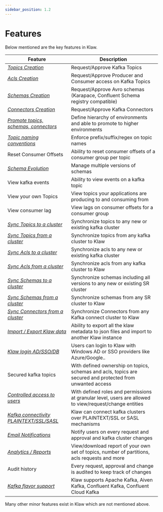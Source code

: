 ```yaml
---
sidebar_position: 1.2
---
```


# Features

Below mentioned are the key features in Klaw.

| Feature                                                                                          | Description                                                                                               |
|--------------------------------------------------------------------------------------------------|-----------------------------------------------------------------------------------------------------------|
| [_Topics Creation_](HowTo/topics/Request-a-new-topic)                                            | Request/Approve Kafka Topics                                                                              |
| [_Acls Creation_](HowTo/subscriptions/Request-a-subscription)                                    | Request/Approve Producer and Consumer access on Kafka Topics                                              |
| [_Schemas Creation_](HowTo/schemas/Request-a-schema)                                             | Request/Approve Avro schemas (Karapace, Confluent Schema registry compatible)                             |
| [_Connectors Creation_](HowTo/connectors/Request-a-new-connector)                                | Request/Approve Kafka Connectors                                                                          |
| [_Promote topics, schemas, connectors_](HowTo/topics/Promote-a-topic)                            | Define hierarchy of environments and able to promote to higher environments                               |
| [_Topic naming conventions_](HowTo/environments)                                                 | Enforce prefix/suffix/regex on topic names                                                                |
| Reset Consumer Offsets                                                                           | Ability to reset consumer offsets of a consumer group per topic                                           |
| [_Schema Evolution_](HowTo/schemas/manage-schemas)                                               | Manage multiple versions of schemas                                                                       |
| View kafka events                                                                                | Ability to view events on a kafka topic                                                                   |
| View your own Topics                                                                             | View topics your applications are producing to and consuming from                                         |
| View consumer lag                                                                                | View lags on consumer offsets for a consumer group                                                        |
| [_Sync Topics to a cluster_](HowTo/kafka-cluster-migration/sync-topics-to-cluster)               | Synchronize topics to any new or existing kafka cluster                                                   |
| [_Sync Topics from a cluster_](HowTo/kafka-cluster-migration/sync-topics-from-cluster)           | Synchronize topics from any kafka cluster to Klaw                                                         |
| [_Sync Acls to a cluster_](HowTo/kafka-cluster-migration/sync-acls-to-cluster)                   | Synchronize acls to any new or existing kafka cluster                                                     |
| [_Sync Acls from a cluster_](HowTo/kafka-cluster-migration/sync-acls-from-cluster)               | Synchronize acls from any kafka cluster to Klaw                                                           |
| [_Sync Schemas to a cluster_](HowTo/kafka-cluster-migration/sync-schemas-to-cluster)             | Synchronize schemas including all versions to any new or existing SR cluster                              |
| [_Sync Schemas from a cluster_](HowTo/kafka-cluster-migration/sync-schemas-from-cluster)         | Synchronize schemas from any SR cluster to Klaw                                                           |
| [_Sync Connectors from a cluster_](HowTo/kafka-cluster-migration/sync-connectors-from-cluster)   | Synchronize Connectors from any Kafka connect cluster to Klaw                                             |
| [_Import / Export Klaw data_](HowTo/exportimport)                                                | Ability to export all the klaw metadata to json files and import to another Klaw instance                 | 
| [_Klaw login AD/SSO/DB_](HowTo/authentication)                                                   | Users can login to Klaw with Windows AD or SSO providers like Azure/Google..                              |
| Secured kafka topics                                                                             | With defined ownership on topics, schemas and acls, topics are secured and protected from unwanted access |
| [_Controlled access to users_](HowTo/rolespermissions)                                           | With defined roles and permissions at granular level, users are allowed to view/request/change entities   |
| [_Kafka connectivity PLAINTEXT/SSL/SASL_](HowTo/clusterconnectivity)                             | Klaw can connect kafka clusters over PLAINTEXT/SSL or SASL mechanisms                                     |
| [_Email Notifications_](HowTo/notifications)                                                     | Notify users on every request and approval and kafka cluster changes                                      |
| [_Analytics / Reports_](HowTo/analytics)                                                         | View/download report of your own set of topics, number of partitions, acls requests and more              |
| Audit history                                                                                    | Every request, approval and change is audited to keep track of changes                                    |
| [_Kafka flavor support_](HowTo/clusters)                                                         | Klaw supports Apache Kafka, Aiven Kafka, Confluent Kafka, Confluent Cloud Kafka                           | 

Many other minor features exist in Klaw which are not mentioned above.